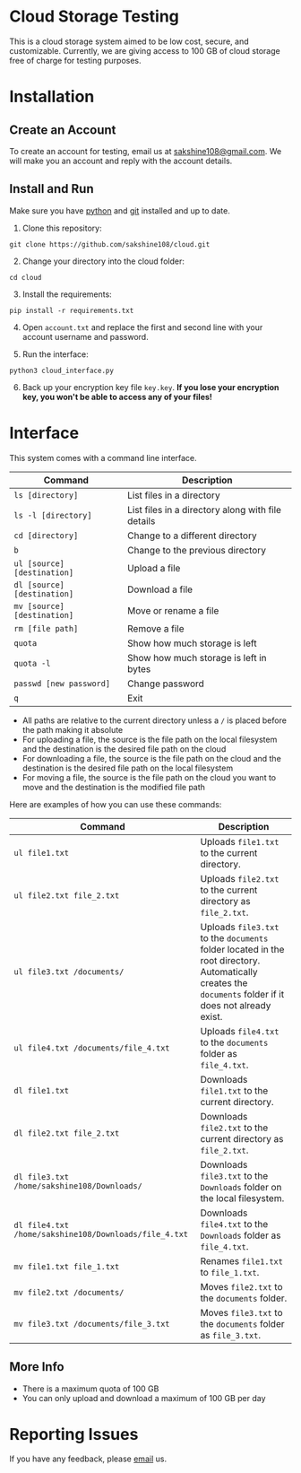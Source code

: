 # Cloud Storage Testing

This is a cloud storage system aimed to be low cost, secure, and customizable. Currently, we are giving access to 100 GB of cloud storage free of charge for testing purposes.

# Installation

## Create an Account

To create an account for testing, email us at [sakshine108@gmail.com](mailto:sakshine108@gmail.com). We will make you an account and reply with the account details.

## Install and Run

Make sure you have [python](https://www.python.org/downloads/) and [git](https://git-scm.com/) installed and up to date.

1. Clone this repository:
````
git clone https://github.com/sakshine108/cloud.git
````

2. Change your directory into the cloud folder:
````
cd cloud
````

3. Install the requirements:
````
pip install -r requirements.txt
````

4. Open ```account.txt``` and replace the first and second line with your account username and password.

5. Run the interface:
````
python3 cloud_interface.py
````

6. Back up your encryption key file ```key.key```. **If you lose your encryption key, you won't be able to access any of your files!**

# Interface

This system comes with a command line interface.

| Command | Description |
|---------|-------------|
| ```ls [directory]``` | List files in a directory |
| ```ls -l [directory]``` | List files in a directory along with file details |
| ```cd [directory]``` | Change to a different directory |
| ```b``` | Change to the previous directory |
| ```ul [source] [destination]``` | Upload a file |
| ```dl [source] [destination]``` | Download a file |
| ```mv [source] [destination]``` | Move or rename a file |
| ```rm [file path]``` | Remove a file |
| ```quota``` | Show how much storage is left |
| ```quota -l``` | Show how much storage is left in bytes |
| ```passwd [new password]``` | Change password |
| ```q``` | Exit |

* All paths are relative to the current directory unless a ```/``` is placed before the path making it absolute
* For uploading a file, the source is the file path on the local filesystem and the destination is the desired file path on the cloud
* For downloading a file, the source is the file path on the cloud and the destination is the desired file path on the local filesystem
* For moving a file, the source is the file path on the cloud you want to move and the destination is the modified file path

Here are examples of how you can use these commands:

| Command | Description |
|---------|-------------|
| ```ul file1.txt``` | Uploads ```file1.txt``` to the current directory. |
| ```ul file2.txt file_2.txt``` | Uploads ```file2.txt``` to the current directory as ```file_2.txt```. |
| ```ul file3.txt /documents/``` | Uploads ```file3.txt``` to the ```documents``` folder located in the root directory. Automatically creates the ```documents``` folder if it does not already exist. |
| ```ul file4.txt /documents/file_4.txt``` | Uploads ```file4.txt``` to the ```documents``` folder as ```file_4.txt```. |
| ```dl file1.txt``` | Downloads ```file1.txt``` to the current directory. |
| ```dl file2.txt file_2.txt``` | Downloads ```file2.txt``` to the current directory as ```file_2.txt```. |
| ```dl file3.txt /home/sakshine108/Downloads/``` | Downloads ```file3.txt``` to the ```Downloads``` folder on the local filesystem. |
| ```dl file4.txt /home/sakshine108/Downloads/file_4.txt``` | Downloads ```file4.txt``` to the ```Downloads``` folder as ```file_4.txt```. |
| ```mv file1.txt file_1.txt``` | Renames ```file1.txt``` to ```file_1.txt```. |
| ```mv file2.txt /documents/``` | Moves ```file2.txt``` to the ```documents``` folder. |
| ```mv file3.txt /documents/file_3.txt``` | Moves ```file3.txt``` to the ```documents``` folder as ```file_3.txt```. |

## More Info

* There is a maximum quota of 100 GB
* You can only upload and download a maximum of 100 GB per day

# Reporting Issues

If you have any feedback, please [email](mailto:sakshine108@gmail.com) us.
